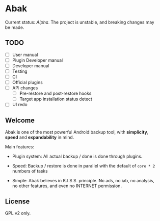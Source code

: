 # Abak

Current status: *Alpha*. The project is unstable, and breaking changes may be made.

## TODO

- [ ] User manual
- [ ] Plugin Developer manual
- [ ] Developer manual
- [ ] Testing
- [ ] CI
- [ ] Official plugins
- [ ] API changes
  - [ ] Pre-restore and post-restore hooks
  - [ ] Target app installation status detect
- [ ] UI redo

## Welcome

Abak is one of the most powerful Android backup tool, with **simplicity**, **speed** and **expandability** in mind.

Main features:

* Plugin system: All actual backup / done is done through plugins.

* Speed: Backup / restore is done in parallel with the default of `core * 2` numbers of tasks

* Simple: Abak believes in K.I.S.S. principle. No ads, no iab, no analysis, no other features, and even no INTERNET permission.

## License

GPL v2 only.